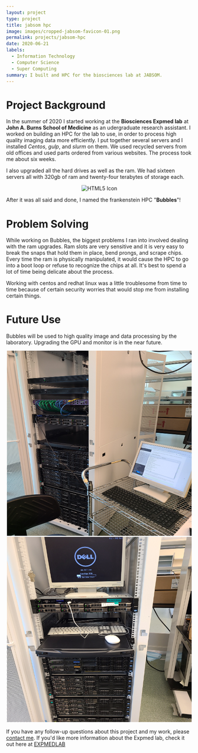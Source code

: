 ```yaml
---
layout: project
type: project
title: jabsom hpc
image: images/cropped-jabsom-favicon-01.png
permalink: projects/jabsom-hpc
date: 2020-06-21
labels:
  - Information Technology
  - Computer Science
  - Super Computing
summary: I built and HPC for the biosciences lab at JABSOM. 
---
```

# Project Background
In the summer of 2020 I started working at the **Biosciences Expmed lab** at **John A. Burns School of Medicine** as an udergraduate research assistant. I worked on building an HPC for the lab to use, in order to process high quality imaging data more efficiently. I put together several servers and I installed *Centos*, *gulp*, and *slurm* on them. We used recycled servers from old offices and used parts ordered from various websites. The process took me about six weeks. 

I also upgraded all the hard drives as well as the ram. We had sixteen servers all with 320gb of ram and twenty-four terabytes of storage each. 
  <div style="text-align:center"><img src="/images/bubblesram.jpg" alt="HTML5 Icon" width="500" height="500"></div>

After it was all said and done, I named the frankenstein HPC "**Bubbles**"!

# Problem Solving
While working on Bubbles, the biggest problems I ran into involved dealing with the ram upgrades. Ram slots are very sensitive and it is very easy to break the snaps that hold them in place, bend prongs, and scrape chips. Every time the ram is physically manipulated, it would cause the HPC to go into a boot loop or refuse to recognize the chips at all. It's best to spend a lot of time being delicate about the process. 

Working with centos and redhat linux was a little troublesome from time to time because of certain security worries that would stop me from installing certain things. 

# Future Use 
Bubbles will be used to high quality image and data processing by the laboratory. Upgrading the GPU and monitor is in the near future. 

<div style="text-align:center"><img src="/images/bubbles2.jpg" alt="HTML5 Icon" width="500" height="500"></div>
<div style="text-align:center"><img src="/images/bubbles.jpg" alt="HTML5 Icon" width="500" height="500"></div>

If you have any follow-up questions about this project and my work, please [contact me](mailto:nkimoto@hawaii.edu).
If you'd like more information about the Expmed lab, check it out here at [EXPMEDLAB](http://www.expmed.org)
